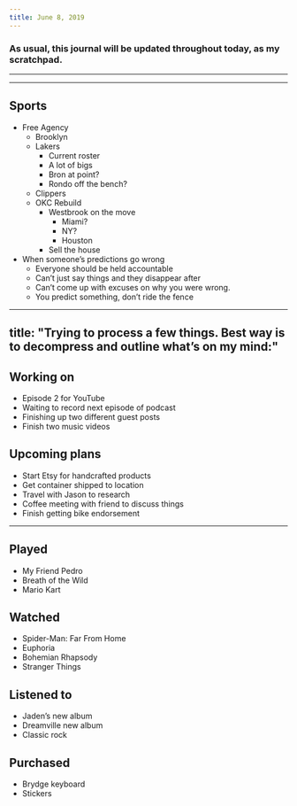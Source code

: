 ```yaml
---
title: June 8, 2019
---
```


### As usual, this journal will be updated throughout today, as my scratchpad.

---- 









---- 

## Sports

- Free Agency
	- Brooklyn
	- Lakers
		- Current roster
		- A lot of bigs
		- Bron at point?
		- Rondo off the bench?
	- Clippers
	- OKC Rebuild
		- Westbrook on the move
			- Miami?
			- NY?
			- Houston
		- Sell the house
- When someone’s predictions go wrong
	- Everyone should be held accountable
	- Can’t just say things and they disappear after
	- Can’t come up with excuses on why you were wrong.
	- You predict something, don’t ride the fence

---- 
title: "Trying to process a few things. Best way is to decompress and outline what’s on my mind:"
---

## Working on

- Episode 2 for YouTube
- Waiting to record next episode of podcast
- Finishing up two different guest posts
- Finish two music videos

## Upcoming plans

- Start Etsy for handcrafted products
- Get container shipped to location
- Travel with Jason to research
- Coffee meeting with friend to discuss things
- Finish getting bike endorsement

---- 

## Played

- My Friend Pedro
- Breath of the Wild
- Mario Kart

## Watched

- Spider-Man: Far From Home
- Euphoria
- Bohemian Rhapsody
- Stranger Things

## Listened to

- Jaden’s new album
- Dreamville new album
- Classic rock

## Purchased

- Brydge keyboard
- Stickers